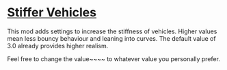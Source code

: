 # [Stiffer Vehicles](https://mods.paradoxplaza.com/mods/81012/Windows)
This mod adds settings to increase the stiffness of vehicles. Higher values mean less bouncy behaviour and leaning into curves. The default value of 3.0 already provides higher realism. 

Feel free to change the value~~~~ to whatever value you personally prefer.